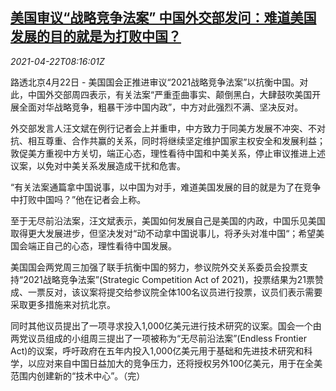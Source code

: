 <!--1619080263000-->
[美国审议“战略竞争法案” 中国外交部发问：难道美国发展的目的就是为打败中国？](https://cn.reuters.com/article/china-mofa-us-bill-0422-idCNKBS2C90UU)
------

<div><i>2021-04-22T08:16:01Z</i></div><p>路透北京4月22日 - 美国国会正推进审议“2021战略竞争法案”以抗衡中国。对此，中国外交部周四表示，有关法案“严重歪曲事实、颠倒黑白，大肆鼓吹美国开展全面对华战略竞争，粗暴干涉中国内政”，中方对此强烈不满、坚决反对。</p><p>外交部发言人汪文斌在例行记者会上并重申，中方致力于同美方发展不冲突、不对抗、相互尊重、合作共赢的关系，同时将继续坚定维护国家主权安全和发展利益；敦促美方重视中方关切，端正心态，理性看待中国和中美关系，停止审议推进上述议案，以免对中美关系发展造成干扰和危害。</p><p>“有关法案通篇拿中国说事，以中国为对手，难道美国发展的目的就是为了在竞争中打败中国吗？”他在记者会上称。</p><p>至于无尽前沿法案，汪文斌表示，美国如何发展自己是美国的内政，中国乐见美国取得更大发展进步，但坚决发对“动不动拿中国说事儿，将矛头对准中国“；希望美国会端正自己的心态，理性看待中国发展。</p><p>美国国会两党周三加强了联手抗衡中国的努力，参议院外交关系委员会投票支持“2021战略竞争法案”(Strategic Competition Act of 2021)，投票结果为21票赞成、一票反对，该议案将提交给参议院全体100名议员进行投票，议员们表示需要采取更多措施来对抗北京。</p><p>同时其他议员提出了一项寻求投入1,000亿美元进行技术研究的议案。国会一个由两党议员组成的小组周三提出了一项被称为“无尽前沿法案”(Endless Frontier Act)的议案，呼吁政府在五年内投入1,000亿美元用于基础和先进技术研究和科学，以应对来自中国日益加大的竞争压力，还将授权另外100亿美元，用于在全美范围内创建新的“技术中心”。（完）</p>
